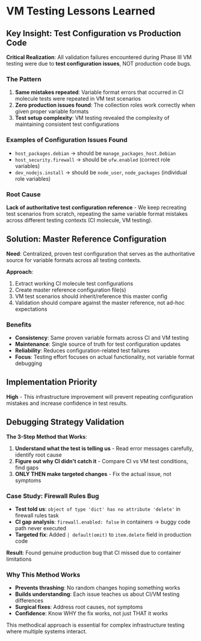 # VM Testing Lessons Learned

## Key Insight: Test Configuration vs Production Code

**Critical Realization**: All validation failures encountered during Phase III VM testing were due to **test configuration issues**, NOT production code bugs.

### The Pattern
1. **Same mistakes repeated**: Variable format errors that occurred in CI molecule tests were repeated in VM test scenarios
2. **Zero production issues found**: The collection roles work correctly when given proper variable formats
3. **Test setup complexity**: VM testing revealed the complexity of maintaining consistent test configurations

### Examples of Configuration Issues Found
- `host_packages.debian` → should be `manage_packages_host.Debian`
- `host_security.firewall` → should be `ufw.enabled` (correct role variables)
- `dev_nodejs.install` → should be `node_user`, `node_packages` (individual role variables)

### Root Cause
**Lack of authoritative test configuration reference** - We keep recreating test scenarios from scratch, repeating the same variable format mistakes across different testing contexts (CI molecule, VM testing).

## Solution: Master Reference Configuration

**Need**: Centralized, proven test configuration that serves as the authoritative source for variable formats across all testing contexts.

**Approach**:
1. Extract working CI molecule test configurations
2. Create master reference configuration file(s)
3. VM test scenarios should inherit/reference this master config
4. Validation should compare against the master reference, not ad-hoc expectations

### Benefits
- **Consistency**: Same proven variable formats across CI and VM testing
- **Maintenance**: Single source of truth for test configuration updates
- **Reliability**: Reduces configuration-related test failures
- **Focus**: Testing effort focuses on actual functionality, not variable format debugging

## Implementation Priority
**High** - This infrastructure improvement will prevent repeating configuration mistakes and increase confidence in test results.

## Debugging Strategy Validation

**The 3-Step Method that Works**:
1. **Understand what the test is telling us** - Read error messages carefully, identify root cause
2. **Figure out why CI didn't catch it** - Compare CI vs VM test conditions, find gaps
3. **ONLY THEN make targeted changes** - Fix the actual issue, not symptoms

### Case Study: Firewall Rules Bug
- **Test told us**: `object of type 'dict' has no attribute 'delete'` in firewall rules task
- **CI gap analysis**: `firewall.enabled: false` in containers → buggy code path never executed
- **Targeted fix**: Added `| default(omit)` to `item.delete` field in production code

**Result**: Found genuine production bug that CI missed due to container limitations

### Why This Method Works
- **Prevents thrashing**: No random changes hoping something works
- **Builds understanding**: Each issue teaches us about CI/VM testing differences
- **Surgical fixes**: Address root causes, not symptoms
- **Confidence**: Know WHY the fix works, not just THAT it works

This methodical approach is essential for complex infrastructure testing where multiple systems interact.
